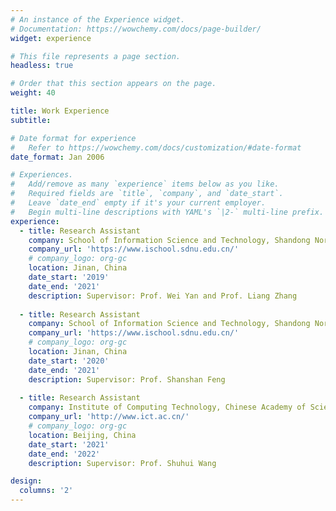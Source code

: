 ```yaml
---
# An instance of the Experience widget.
# Documentation: https://wowchemy.com/docs/page-builder/
widget: experience

# This file represents a page section.
headless: true

# Order that this section appears on the page.
weight: 40

title: Work Experience
subtitle:

# Date format for experience
#   Refer to https://wowchemy.com/docs/customization/#date-format
date_format: Jan 2006

# Experiences.
#   Add/remove as many `experience` items below as you like.
#   Required fields are `title`, `company`, and `date_start`.
#   Leave `date_end` empty if it's your current employer.
#   Begin multi-line descriptions with YAML's `|2-` multi-line prefix.
experience:
  - title: Research Assistant
    company: School of Information Science and Technology, Shandong Normal University
    company_url: 'https://www.ischool.sdnu.edu.cn/'
    # company_logo: org-gc
    location: Jinan, China
    date_start: '2019'
    date_end: '2021'
    description: Supervisor: Prof. Wei Yan and Prof. Liang Zhang
	
  - title: Research Assistant
    company: School of Information Science and Technology, Shandong Normal University
    company_url: 'https://www.ischool.sdnu.edu.cn/'
    # company_logo: org-gc
    location: Jinan, China
    date_start: '2020'
    date_end: '2021'
    description: Supervisor: Prof. Shanshan Feng
        
  - title: Research Assistant
    company: Institute of Computing Technology, Chinese Academy of Sciences
    company_url: 'http://www.ict.ac.cn/'
    # company_logo: org-gc
    location: Beijing, China
    date_start: '2021'
    date_end: '2022'
    description: Supervisor: Prof. Shuhui Wang

design:
  columns: '2'
---
```

